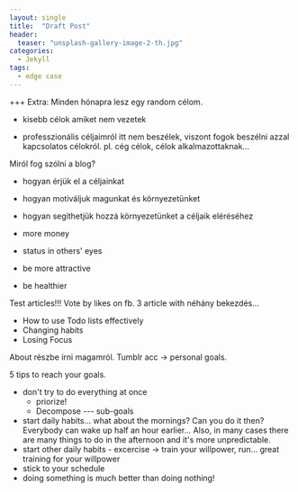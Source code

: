 ```yaml
---
layout: single
title:  "Draft Post"
header:
  teaser: "unsplash-gallery-image-2-th.jpg"
categories: 
  - Jekyll
tags:
  - edge case
---
```


+++ Extra: Minden hónapra lesz egy random célom.

+ kisebb célok amiket nem vezetek

+ professzionális céljaimról itt nem beszélek, viszont fogok beszélni azzal kapcsolatos célokról. pl. cég célok, célok alkalmazottaknak...

Miról fog szólni a blog?
 - hogyan érjük el a céljainkat
 - hogyan motiváljuk magunkat és környezetünket
 - hogyan segíthetjük hozzá környezetünket a céljaik eléréséhez

 - more money
 - status in others' eyes
 - be more attractive
 - be healthier



Test articles!!! Vote by likes on fb. 3 article with néhány bekezdés...

- How to use Todo lists effectively
- Changing habits
- Losing Focus


About részbe írni magamról. Tumblr acc -> personal goals.


5 tips to reach your goals.
 - don't try to do everything at once
   - priorize!
   - Decompose --- sub-goals
 - start daily habits... what about the mornings? Can you do it then? Everybody can wake up half an hour earlier... Also, in many cases there are many things to do in the afternoon and it's more unpredictable.
 - start other daily habits - excercise -> train your willpower, run... great training for your willpower
 - stick to your schedule
 - doing something is much better than doing nothing!
